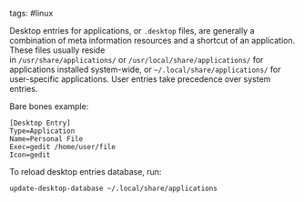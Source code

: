 tags: #linux

Desktop entries for applications, or `.desktop` files, are generally a combination of meta information resources and a shortcut of an application. These files usually reside in `/usr/share/applications/` or `/usr/local/share/applications/` for applications installed system-wide, or `~/.local/share/applications/` for user-specific applications. User entries take precedence over system entries.

Bare bones example:

```
[Desktop Entry]
Type=Application
Name=Personal File
Exec=gedit /home/user/file
Icon=gedit
```

To reload desktop entries database, run:

```bash
update-desktop-database ~/.local/share/applications
```